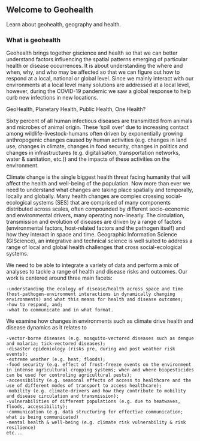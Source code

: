 ## Welcome to Geohealth

Learn about geohealth, geography and health. 

### What is geohealth

Geohealth brings together giscience and health so that we can better understand factors influencing the spatial patterns emerging of particular health or disease occurrences. It is about understanding the where and when, why, and who may be affected so that we can figure out how to respond at a local, national or global level. Since we mainly interact with our environments at a local level many solutions are addressed at a local level, however, during the COVID-19 pandemic we saw a global response to help curb new infections in new locations.

GeoHealth, Planetary Health, Public Health, One Health?

Sixty percent of all human infectious diseases are transmitted from animals and microbes of animal origin. These ‘spill over’ due to increasing contact among wildlife-livestock-humans often driven by exponentially growing anthropogenic changes caused by human activities (e.g. changes in land use, changes in climate, changes in food security, changes in politics and changes in infrastructures (e.g. digitalisation, transportation networks, water & sanitation, etc.)) and the impacts of these activities on the environment.  



Climate change is the single biggest health threat facing humanity that will affect the health and well-being of the population. Now more than ever we need to understand what changes are taking place spatially and temporally, locally and globally. Many health changes are complex crossing social-ecological systems (SES) that are comprised of many components distributed across scales, often compounded by different socio-economic and environmental drivers, many operating non-linearly. The circulation, transmission and evolution of diseases are driven by a range of factors (environmental factors, host-related factors and the pathogen itself) and how they interact in space and time. Geographic Information Science (GIScience), an integrative and technical science is well suited to address a range of local and global health challenges that cross social-ecological systems.

We need to be able to integrate a variety of data and perform a mix of analyses to tackle a range of health and disease risks and outcomes. Our work is centered around three main facets:

    -understanding the ecology of disease/health across space and time (host-pathogen-environment interactions in dynamically changing environments) and what this means for health and disease outcomes;
    -how to respond, and;
    -what to communicate and in what format.

We examine how changes in environments such as climate drive health and disease dynamics as it relates to

    -vector-borne diseases (e.g. mosquito-vectored diseases such as dengue and malaria; tick-vectored diseases);
    -disaster epidemiology (risks pre, during and post weather risk events);
    -extreme weather (e.g. heat, floods);
    -food security (e.g. effect of frost-freeze events on the environment in intense agricultural cropping systems; when and where biopesticides can be used for controling agricultural pests);
    -accessibility (e.g. seasonal effects of access to healthcare and the use of different modes of transport to access healthcare);
    -mobility (e.g. climate-drivers and how they contribute to mobility and disease circulation and transmission);
    -vulnerabilities of different populations (e.g. due to heatwaves, floods, accessibility);
    -communication (e.g. data structuring for effective communication; what is being communicated)
    -mental health & well-being (e.g. climate risk vulnerability & risk resilience)
    etc...


